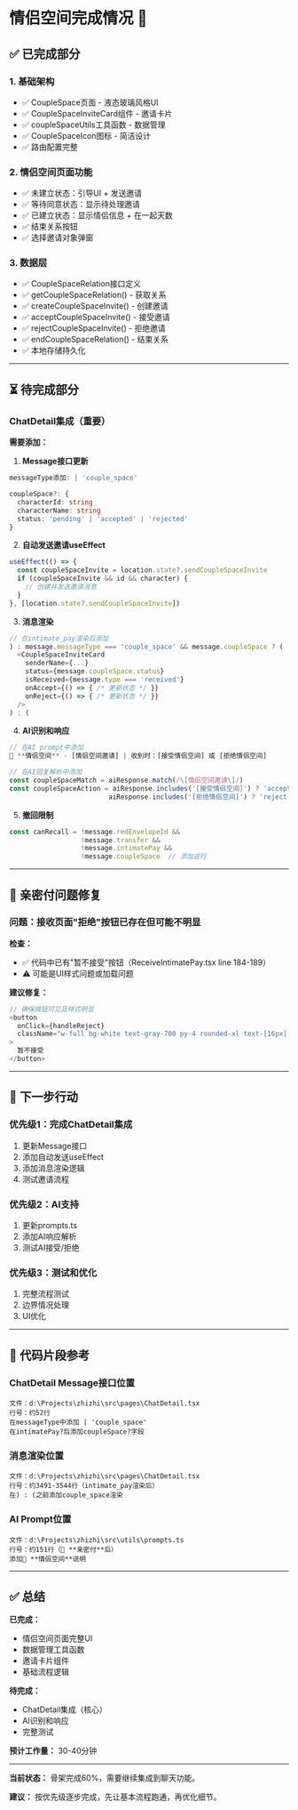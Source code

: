 # 情侣空间完成情况 💑

## ✅ 已完成部分

### **1. 基础架构**
- ✅ CoupleSpace页面 - 液态玻璃风格UI
- ✅ CoupleSpaceInviteCard组件 - 邀请卡片
- ✅ coupleSpaceUtils工具函数 - 数据管理
- ✅ CoupleSpaceIcon图标 - 简洁设计
- ✅ 路由配置完整

### **2. 情侣空间页面功能**
- ✅ 未建立状态：引导UI + 发送邀请
- ✅ 等待同意状态：显示待处理邀请
- ✅ 已建立状态：显示情侣信息 + 在一起天数
- ✅ 结束关系按钮
- ✅ 选择邀请对象弹窗

### **3. 数据层**
- ✅ CoupleSpaceRelation接口定义
- ✅ getCoupleSpaceRelation() - 获取关系
- ✅ createCoupleSpaceInvite() - 创建邀请
- ✅ acceptCoupleSpaceInvite() - 接受邀请
- ✅ rejectCoupleSpaceInvite() - 拒绝邀请
- ✅ endCoupleSpaceRelation() - 结束关系
- ✅ 本地存储持久化

---

## ⏳ 待完成部分

### **ChatDetail集成（重要）**

**需要添加：**

1. **Message接口更新**
```typescript
messageType添加: | 'couple_space'

coupleSpace?: {
  characterId: string
  characterName: string
  status: 'pending' | 'accepted' | 'rejected'
}
```

2. **自动发送邀请useEffect**
```typescript
useEffect(() => {
  const coupleSpaceInvite = location.state?.sendCoupleSpaceInvite
  if (coupleSpaceInvite && id && character) {
    // 创建并发送邀请消息
  }
}, [location.state?.sendCoupleSpaceInvite])
```

3. **消息渲染**
```typescript
// 在intimate_pay渲染后添加
) : message.messageType === 'couple_space' && message.coupleSpace ? (
  <CoupleSpaceInviteCard
    senderName={...}
    status={message.coupleSpace.status}
    isReceived={message.type === 'received'}
    onAccept={() => { /* 更新状态 */ }}
    onReject={() => { /* 更新状态 */ }}
  />
) : (
```

4. **AI识别和响应**
```typescript
// 在AI prompt中添加
💑 **情侣空间** - [情侣空间邀请] | 收到时：[接受情侣空间] 或 [拒绝情侣空间]

// 在AI回复解析中添加
const coupleSpaceMatch = aiResponse.match(/\[情侣空间邀请\]/)
const coupleSpaceAction = aiResponse.includes('[接受情侣空间]') ? 'accept' : 
                         aiResponse.includes('[拒绝情侣空间]') ? 'reject' : null
```

5. **撤回限制**
```typescript
const canRecall = !message.redEnvelopeId && 
                  !message.transfer && 
                  !message.intimatePay &&
                  !message.coupleSpace  // 添加这行
```

---

## 🐛 亲密付问题修复

### **问题：接收页面"拒绝"按钮已存在但可能不明显**

**检查：**
- ✅ 代码中已有"暂不接受"按钮（ReceiveIntimatePay.tsx line 184-189）
- ⚠️ 可能是UI样式问题或加载问题

**建议修复：**
```typescript
// 确保按钮可见且样式明显
<button
  onClick={handleReject}
  className="w-full bg-white text-gray-700 py-4 rounded-xl text-[16px] font-medium active:bg-gray-50 border border-gray-200"
>
  暂不接受
</button>
```

---

## 🎯 下一步行动

### **优先级1：完成ChatDetail集成**
1. 更新Message接口
2. 添加自动发送useEffect
3. 添加消息渲染逻辑
4. 测试邀请流程

### **优先级2：AI支持**
1. 更新prompts.ts
2. 添加AI响应解析
3. 测试AI接受/拒绝

### **优先级3：测试和优化**
1. 完整流程测试
2. 边界情况处理
3. UI优化

---

## 📝 代码片段参考

### **ChatDetail Message接口位置**
```
文件：d:\Projects\zhizhi\src\pages\ChatDetail.tsx
行号：约52行
在messageType中添加 | 'couple_space'
在intimatePay?后添加coupleSpace?字段
```

### **消息渲染位置**
```
文件：d:\Projects\zhizhi\src\pages\ChatDetail.tsx
行号：约3491-3544行（intimate_pay渲染后）
在) : (之前添加couple_space渲染
```

### **AI Prompt位置**
```
文件：d:\Projects\zhizhi\src\utils\prompts.ts
行号：约151行（💝 **亲密付**后）
添加💑 **情侣空间**说明
```

---

## ✅ 总结

**已完成：**
- 情侣空间页面完整UI
- 数据管理工具函数
- 邀请卡片组件
- 基础流程逻辑

**待完成：**
- ChatDetail集成（核心）
- AI识别和响应
- 完整测试

**预计工作量：** 30-40分钟

---

**当前状态：** 骨架完成60%，需要继续集成到聊天功能。

**建议：** 按优先级逐步完成，先让基本流程跑通，再优化细节。
